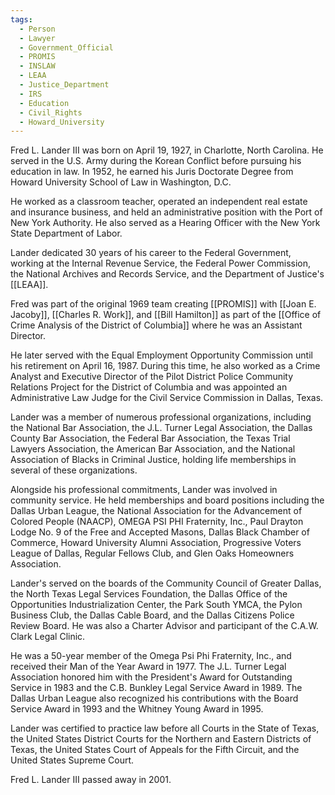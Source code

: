 ```yaml
---
tags:
  - Person
  - Lawyer
  - Government_Official
  - PROMIS
  - INSLAW
  - LEAA
  - Justice_Department
  - IRS
  - Education
  - Civil_Rights
  - Howard_University
---
```

Fred L. Lander III was born on April 19, 1927, in Charlotte, North Carolina. He served in the U.S. Army during the Korean Conflict before pursuing his education in law. In 1952, he earned his Juris Doctorate Degree from Howard University School of Law in Washington, D.C.

He worked as a classroom teacher, operated an independent real estate and insurance business, and held an administrative position with the Port of New York Authority. He also served as a Hearing Officer with the New York State Department of Labor.

Lander dedicated 30 years of his career to the Federal Government, working at the Internal Revenue Service, the Federal Power Commission, the National Archives and Records Service, and the Department of Justice's [[LEAA]]. 

Fred was part of the original 1969 team creating [[PROMIS]] with [[Joan E. Jacoby]], [[Charles R. Work]], and [[Bill Hamilton]] as part of the [[Office of Crime Analysis of the District of Columbia]] where he was an Assistant Director.

He later served with the Equal Employment Opportunity Commission until his retirement on April 16, 1987. During this time, he also worked as a Crime Analyst and Executive Director of the Pilot District Police Community Relations Project for the District of Columbia and was appointed an Administrative Law Judge for the Civil Service Commission in Dallas, Texas.

Lander was a member of numerous professional organizations, including the National Bar Association, the J.L. Turner Legal Association, the Dallas County Bar Association, the Federal Bar Association, the Texas Trial Lawyers Association, the American Bar Association, and the National Association of Blacks in Criminal Justice, holding life memberships in several of these organizations.

Alongside his professional commitments, Lander was involved in community service. He held memberships and board positions including the Dallas Urban League, the National Association for the Advancement of Colored People (NAACP), OMEGA PSI PHI Fraternity, Inc., Paul Drayton Lodge No. 9 of the Free and Accepted Masons, Dallas Black Chamber of Commerce, Howard University Alumni Association, Progressive Voters League of Dallas, Regular Fellows Club, and Glen Oaks Homeowners Association.

Lander's served on the boards of the Community Council of Greater Dallas, the North Texas Legal Services Foundation, the Dallas Office of the Opportunities Industrialization Center, the Park South YMCA, the Pylon Business Club, the Dallas Cable Board, and the Dallas Citizens Police Review Board. He was also a Charter Advisor and participant of the C.A.W. Clark Legal Clinic.

He was a 50-year member of the Omega Psi Phi Fraternity, Inc., and received their Man of the Year Award in 1977. The J.L. Turner Legal Association honored him with the President's Award for Outstanding Service in 1983 and the C.B. Bunkley Legal Service Award in 1989. The Dallas Urban League also recognized his contributions with the Board Service Award in 1993 and the Whitney Young Award in 1995.

Lander was certified to practice law before all Courts in the State of Texas, the United States District Courts for the Northern and Eastern Districts of Texas, the United States Court of Appeals for the Fifth Circuit, and the United States Supreme Court.

Fred L. Lander III passed away in 2001.